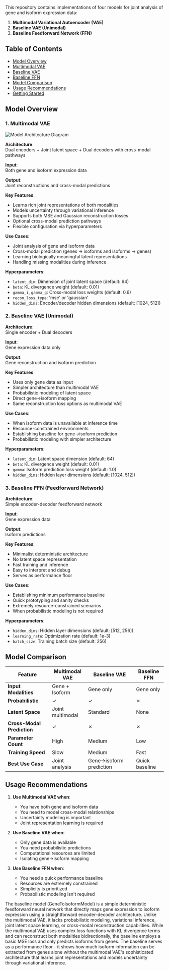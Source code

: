 
This repository contains implementations of four models for joint analysis of gene and isoform expression data:

1. **Multimodal Variational Autoencoder (VAE)**
2. **Baseline VAE (Unimodal)**
3. **Baseline Feedforward Network (FFN)**

## Table of Contents
- [Model Overview](#model-overview)
- [Multimodal VAE](#1-multimodal-vae)
- [Baseline VAE](#2-baseline-vae-unimodal)
- [Baseline FFN](#3-baseline-ffn-feedforward-network)
- [Model Comparison](#model-comparison)
- [Usage Recommendations](#usage-recommendations)
- [Getting Started](#getting-started)

## Model Overview

### 1. Multimodal VAE

![Model Architecture Diagram](docs/architecture.png)


**Architecture**:  
Dual encoders + Joint latent space + Dual decoders with cross-modal pathways  

**Input**:  
Both gene and isoform expression data  

**Output**:  
Joint reconstructions and cross-modal predictions  

**Key Features**:
- Learns rich joint representations of both modalities
- Models uncertainty through variational inference
- Supports both MSE and Gaussian reconstruction losses
- Optional cross-modal prediction pathways
- Flexible configuration via hyperparameters

**Use Cases**:
- Joint analysis of gene and isoform data
- Cross-modal prediction (genes → isoforms and isoforms → genes)
- Learning biologically meaningful latent representations
- Handling missing modalities during inference

**Hyperparameters**:
- `latent_dim`: Dimension of joint latent space (default: 64)
- `beta`: KL divergence weight (default: 0.01)
- `gamma_i`, `gamma_g`: Cross-modal loss weights (default: 0.6)
- `recon_loss_type`: 'mse' or 'gaussian'
- `hidden_dims`: Encoder/decoder hidden dimensions (default: [1024, 512])

### 2. Baseline VAE (Unimodal)

**Architecture**:  
Single encoder + Dual decoders  

**Input**:  
Gene expression data only  

**Output**:  
Gene reconstruction and isoform prediction  

**Key Features**:
- Uses only gene data as input
- Simpler architecture than multimodal VAE
- Probabilistic modeling of latent space
- Direct gene→isoform mapping
- Same reconstruction loss options as multimodal VAE

**Use Cases**:
- When isoform data is unavailable at inference time
- Resource-constrained environments
- Establishing baseline for gene→isoform prediction
- Probabilistic modeling with simpler architecture

**Hyperparameters**:
- `latent_dim`: Latent space dimension (default: 64)
- `beta`: KL divergence weight (default: 0.01)
- `gamma`: Isoform prediction loss weight (default: 1.0)
- `hidden_dims`: Hidden layer dimensions (default: [1024, 512])

### 3. Baseline FFN (Feedforward Network)

**Architecture**:  
Simple encoder-decoder feedforward network  

**Input**:  
Gene expression data  

**Output**:  
Isoform predictions  

**Key Features**:
- Minimalist deterministic architecture
- No latent space representation
- Fast training and inference
- Easy to interpret and debug
- Serves as performance floor

**Use Cases**:
- Establishing minimum performance baseline
- Quick prototyping and sanity checks
- Extremely resource-constrained scenarios
- When probabilistic modeling is not required

**Hyperparameters**:
- `hidden_dims`: Hidden layer dimensions (default: [512, 256])
- `learning_rate`: Optimization rate (default: 1e-3)
- `batch_size`: Training batch size (default: 256)

## Model Comparison

| Feature                | Multimodal VAE | Baseline VAE | Baseline FFN |
|------------------------|----------------|--------------|--------------|
| **Input Modalities**   | Gene + Isoform | Gene only    | Gene only    |
| **Probabilistic**      | ✓              | ✓            | ✗            |
| **Latent Space**       | Joint multimodal | Standard   | None         |
| **Cross-Modal Prediction** | ✓           | ✗            | ✗            |
| **Parameter Count**    | High           | Medium       | Low          |
| **Training Speed**     | Slow           | Medium       | Fast         |
| **Best Use Case**      | Joint analysis | Gene→isoform prediction | Quick baseline |

## Usage Recommendations

1. **Use Multimodal VAE when**:
   - You have both gene and isoform data
   - You need to model cross-modal relationships
   - Uncertainty modeling is important
   - Joint representation learning is required

2. **Use Baseline VAE when**:
   - Only gene data is available
   - You need probabilistic predictions
   - Computational resources are limited
   - Isolating gene→isoform mapping

3. **Use Baseline FFN when**:
   - You need a quick performance baseline
   - Resources are extremely constrained
   - Simplicity is prioritized
   - Probabilistic modeling isn't required


The baseline model (GeneToIsoformModel) is a simple deterministic feedforward neural network that directly maps gene expression to isoform expression using a straightforward encoder-decoder architecture. Unlike the multimodal VAE, it lacks probabilistic modeling, variational inference, joint latent space learning, or cross-modal reconstruction capabilities. While the multimodal VAE uses complex loss functions with KL divergence terms and can reconstruct both modalities bidirectionally, the baseline employs a basic MSE loss and only predicts isoforms from genes. The baseline serves as a performance floor - it shows how much isoform information can be extracted from genes alone without the multimodal VAE's sophisticated architecture that learns joint representations and models uncertainty through variational inference.

